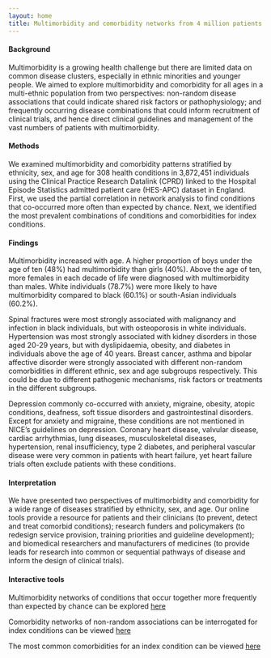 ```yaml
---
layout: home
title: Multimorbidity and comorbidity networks from 4 million patients in the National Health Service
---
```


#### Background
Multimorbidity is a growing health challenge but there are limited data on common disease clusters, especially in ethnic minorities and younger people. We aimed to explore multimorbidity and comorbidity for all ages in a multi-ethnic population from two perspectives: non-random disease associations that could indicate shared risk factors or pathophysiology; and frequently occurring disease combinations that could inform recruitment of clinical trials, and hence direct clinical guidelines and management of the vast numbers of patients with multimorbidity.

#### Methods
We examined multimorbidity and comorbidity patterns stratified by ethnicity, sex, and age for 308 health conditions in 3,872,451 individuals using the Clinical Practice Research Datalink (CPRD) linked to the Hospital Episode Statistics admitted patient care (HES-APC) dataset in England. First, we used the partial correlation in network analysis to find conditions that co-occurred more often than expected by chance. Next, we identified the most prevalent combinations of conditions and comorbidities for index conditions. 

#### Findings
Multimorbidity increased with age. A higher proportion of boys under the age of ten (48%) had multimorbidity than girls (40%). Above the age of ten, more females in each decade of life were diagnosed with multimorbidity than males. White individuals (78.7%) were more likely to have multimorbidity compared to black (60.1%) or south-Asian individuals (60.2%).

Spinal fractures were most strongly associated with malignancy and infection in black individuals, but with osteoporosis in white individuals. Hypertension was most strongly associated with kidney disorders in those aged 20-29 years, but with dyslipidaemia, obesity, and diabetes in individuals above the age of 40 years. Breast cancer, asthma and bipolar affective disorder were strongly associated with different non-random comorbidities in different ethnic, sex and age subgroups respectively. This could be due to different pathogenic mechanisms, risk factors or treatments in the different subgroups. 

Depression commonly co-occurred with anxiety, migraine, obesity, atopic conditions, deafness, soft tissue disorders and gastrointestinal disorders. Except for anxiety and migraine, these conditions are not mentioned in NICE’s guidelines on depression. Coronary heart disease, valvular disease, cardiac arrhythmias, lung diseases, musculoskeletal diseases, hypertension, renal insufficiency, type 2 diabetes, and peripheral vascular disease were very common in patients with heart failure, yet heart failure trials often exclude patients with these conditions.

#### Interpretation
We have presented two perspectives of multimorbidity and comorbidity for a wide range of diseases stratified by ethnicity, sex, and age. Our online tools provide a resource for patients and their clinicians (to prevent, detect and treat comorbid conditions); research funders and policymakers (to redesign service provision, training priorities and guideline development); and biomedical researchers and manufacturers of medicines (to provide leads for research into common or sequential pathways of disease and inform the design of clinical trials). 

#### Interactive tools

Multimorbidity networks of conditions that occur together more frequently than expected by chance can be explored [here](whole_disease_network.md)

Comorbidity networks of non-random associations can be interrogated for index conditions can be viewed [here](comorbidity_network.md)

The most common comorbidities for an index condition can be viewed [here](comorbidity_frequency.md)




